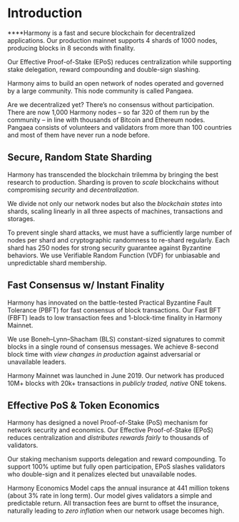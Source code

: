 # Introduction

**‌**Harmony is a fast and secure blockchain for decentralized applications. Our production mainnet supports 4 shards of 1000 nodes, producing blocks in 8 seconds with finality.

Our Effective Proof-of-Stake \(EPoS\) reduces centralization while supporting stake delegation, reward compounding and double-sign slashing.

Harmony aims to build an open network of nodes operated and governed by a large community. This node community is called Pangaea.

Are we decentralized yet? There’s no consensus without participation. There are now 1,000 Harmony nodes – so far 320 of them run by the community – in line with thousands of Bitcoin and Ethereum nodes. Pangaea consists of volunteers and validators from more than 100 countries and most of them have never run a node before.

## Secure, Random State Sharding <a id="secure-random-state-sharding"></a>

Harmony has transcended the blockchain trilemma by bringing the best research to production. Sharding is proven to _scale_ blockchains without compromising _security_ and _decentralization_.

We divide not only our network nodes but also the _blockchain states_ into shards, scaling linearly in all three aspects of machines, transactions and storages.

To prevent single shard attacks, we must have a sufficiently large number of nodes per shard and cryptographic randomness to re-shard regularly. Each shard has 250 nodes for strong security guarantee against Byzantine behaviors. We use Verifiable Random Function \(VDF\) for unbiasable and unpredictable shard membership.

## Fast Consensus w/ Instant Finality <a id="fast-consensus-w-instant-finality"></a>

Harmony has innovated on the battle-tested Practical Byzantine Fault Tolerance \(PBFT\) for fast consensus of block transactions. Our Fast BFT \(FBFT\) leads to low transaction fees and 1-block-time finality in Harmony Mainnet.

We use Boneh–Lynn–Shacham \(BLS\) constant-sized signatures to commit blocks in a single round of consensus messages. We achieve 8-second block time with _view changes in production_ against adversarial or unavailable leaders.

Harmony Mainnet was launched in June 2019. Our network has produced 10M+ blocks with 20k+ transactions in _publicly traded, native_ ONE tokens.

## Effective PoS & Token Economics <a id="effective-pos-and-token-economics"></a>

Harmony has designed a novel Proof-of-Stake \(PoS\) mechanism for network security and economics. Our Effective Proof-of-Stake \(EPoS\) reduces centralization and _distributes rewards fairly_ to thousands of validators.

Our staking mechanism supports delegation and reward compounding. To support 100% uptime but fully open participation, EPoS slashes validators who double-sign and it penalizes elected but unavailable nodes.

Harmony Economics Model caps the annual insurance at 441 million tokens \(about 3% rate in long term\). Our model gives validators a simple and predictable return. All transaction fees are burnt to offset the insurance, naturally leading to _zero inflation_ when our network usage becomes high.

